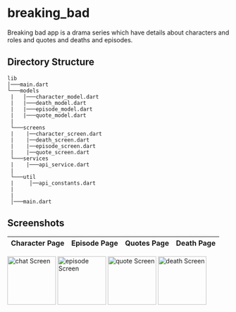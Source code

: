 # breaking_bad

Breaking bad app is a drama series which have details about characters and roles and quotes and deaths and episodes.

## Directory Structure

```
lib
│───main.dart
└───models
 |   │───character_model.dart
 |   |───death_model.dart
 |   |───episode_model.dart
 |   |───quote_model.dart
 | 
 └───screens
 |    |──character_screen.dart
 |    |──death_screen.dart
 |    |──episode_screen.dart
 |    |──quote_screen.dart
 └───services 
 |    |───api_service.dart   
 |    
 └───util
 |     │──api_constants.dart
 |   
 |      
 │───main.dart
```

##  Screenshots

Character Page                       |   Episode Page           |     Quotes Page                       |   Death Page           |    
:---------------------------------:|:-------------------------:|:---------------------------------:|:-------------------------:|
 <div float="left">
    <img src="https://imgur.com/Wk8A7g1.png" alt="chat Screen" width="110"/>
    <img src="https://imgur.com/VyNBDMn.png" alt="episode Screen" width="110"/>
       <img src="https://imgur.com/Etdee7Z.png" alt="quote Screen" width="110"/>
    <img src="https://imgur.com/f3g3QRr.png" alt="death Screen" width="110"/>
  </div>
